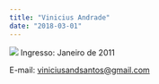 ```yaml
---
title: "Vinicius Andrade"
date: "2018-03-01"
---
```


![](images/Vinicius-150x150.jpg) Ingresso: Janeiro de 2011

E-mail: viniciusandsantos@gmail.com
